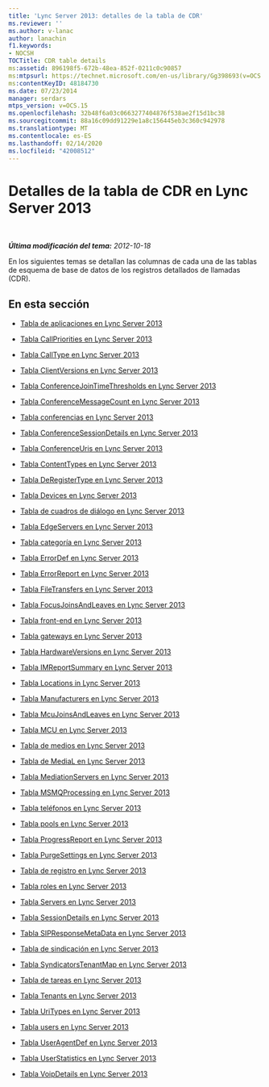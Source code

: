 ```yaml
---
title: 'Lync Server 2013: detalles de la tabla de CDR'
ms.reviewer: ''
ms.author: v-lanac
author: lanachin
f1.keywords:
- NOCSH
TOCTitle: CDR table details
ms:assetid: 896198f5-672b-48ea-852f-0211c0c90857
ms:mtpsurl: https://technet.microsoft.com/en-us/library/Gg398693(v=OCS.15)
ms:contentKeyID: 48184730
ms.date: 07/23/2014
manager: serdars
mtps_version: v=OCS.15
ms.openlocfilehash: 32b48f6a03c0663277404876f538ae2f15d1bc38
ms.sourcegitcommit: 88a16c09dd91229e1a8c156445eb3c360c942978
ms.translationtype: MT
ms.contentlocale: es-ES
ms.lasthandoff: 02/14/2020
ms.locfileid: "42008512"
---
```

<div data-xmlns="http://www.w3.org/1999/xhtml">

<div class="topic" data-xmlns="http://www.w3.org/1999/xhtml" data-msxsl="urn:schemas-microsoft-com:xslt" data-cs="http://msdn.microsoft.com/">

<div data-asp="http://msdn2.microsoft.com/asp">

# <a name="cdr-table-details-in-lync-server-2013"></a>Detalles de la tabla de CDR en Lync Server 2013

</div>

<div id="mainSection">

<div id="mainBody">

<span> </span>

_**Última modificación del tema:** 2012-10-18_

En los siguientes temas se detallan las columnas de cada una de las tablas de esquema de base de datos de los registros detallados de llamadas (CDR).

<div>

## <a name="in-this-section"></a>En esta sección

  - [Tabla de aplicaciones en Lync Server 2013](lync-server-2013-application-table.md)

  - [Tabla CallPriorities en Lync Server 2013](lync-server-2013-callpriorities-table.md)

  - [Tabla CallType en Lync Server 2013](lync-server-2013-calltype-table.md)

  - [Tabla ClientVersions en Lync Server 2013](lync-server-2013-clientversions-table.md)

  - [Tabla ConferenceJoinTimeThresholds en Lync Server 2013](lync-server-2013-conferencejointimethresholds-table.md)

  - [Tabla ConferenceMessageCount en Lync Server 2013](lync-server-2013-conferencemessagecount-table.md)

  - [Tabla conferencias en Lync Server 2013](lync-server-2013-conferences-table.md)

  - [Tabla ConferenceSessionDetails en Lync Server 2013](lync-server-2013-conferencesessiondetails-table.md)

  - [Tabla ConferenceUris en Lync Server 2013](lync-server-2013-conferenceuris-table.md)

  - [Tabla ContentTypes en Lync Server 2013](lync-server-2013-contenttypes-table.md)

  - [Tabla DeRegisterType en Lync Server 2013](lync-server-2013-deregistertype-table.md)

  - [Tabla Devices en Lync Server 2013](lync-server-2013-devices-table.md)

  - [Tabla de cuadros de diálogo en Lync Server 2013](lync-server-2013-dialogs-table.md)

  - [Tabla EdgeServers en Lync Server 2013](lync-server-2013-edgeservers-table.md)

  - [Tabla categoría en Lync Server 2013](lync-server-2013-errorcategory-table.md)

  - [Tabla ErrorDef en Lync Server 2013](lync-server-2013-errordef-table.md)

  - [Tabla ErrorReport en Lync Server 2013](lync-server-2013-errorreport-table.md)

  - [Tabla FileTransfers en Lync Server 2013](lync-server-2013-filetransfers-table.md)

  - [Tabla FocusJoinsAndLeaves en Lync Server 2013](lync-server-2013-focusjoinsandleaves-table.md)

  - [Tabla front-end en Lync Server 2013](lync-server-2013-frontend-table.md)

  - [Tabla gateways en Lync Server 2013](lync-server-2013-gateways-table.md)

  - [Tabla HardwareVersions en Lync Server 2013](lync-server-2013-hardwareversions-table.md)

  - [Tabla IMReportSummary en Lync Server 2013](lync-server-2013-imreportsummary-table.md)

  - [Tabla Locations in Lync Server 2013](lync-server-2013-locations-table.md)

  - [Tabla Manufacturers en Lync Server 2013](lync-server-2013-manufacturers-table.md)

  - [Tabla McuJoinsAndLeaves en Lync Server 2013](lync-server-2013-mcujoinsandleaves-table.md)

  - [Tabla MCU en Lync Server 2013](lync-server-2013-mcus-table.md)

  - [Tabla de medios en Lync Server 2013](lync-server-2013-media-table.md)

  - [Tabla de MediaL en Lync Server 2013](lync-server-2013-medialist-table.md)

  - [Tabla MediationServers en Lync Server 2013](lync-server-2013-mediationservers-table.md)

  - [Tabla MSMQProcessing en Lync Server 2013](lync-server-2013-msmqprocessing-table.md)

  - [Tabla teléfonos en Lync Server 2013](lync-server-2013-phones-table.md)

  - [Tabla pools en Lync Server 2013](lync-server-2013-pools-table.md)

  - [Tabla ProgressReport en Lync Server 2013](lync-server-2013-progressreport-table.md)

  - [Tabla PurgeSettings en Lync Server 2013](lync-server-2013-purgesettings-table.md)

  - [Tabla de registro en Lync Server 2013](lync-server-2013-registration-table.md)

  - [Tabla roles en Lync Server 2013](lync-server-2013-roles-table.md)

  - [Tabla Servers en Lync Server 2013](lync-server-2013-servers-table.md)

  - [Tabla SessionDetails en Lync Server 2013](lync-server-2013-sessiondetails-table.md)

  - [Tabla SIPResponseMetaData en Lync Server 2013](lync-server-2013-sipresponsemetadata-table.md)

  - [Tabla de sindicación en Lync Server 2013](lync-server-2013-syndicators-table.md)

  - [Tabla SyndicatorsTenantMap en Lync Server 2013](lync-server-2013-syndicatorstenantmap-table.md)

  - [Tabla de tareas en Lync Server 2013](lync-server-2013-task-table.md)

  - [Tabla Tenants en Lync Server 2013](lync-server-2013-tenants-table.md)

  - [Tabla UriTypes en Lync Server 2013](lync-server-2013-uritypes-table.md)

  - [Tabla users en Lync Server 2013](lync-server-2013-users-table.md)

  - [Tabla UserAgentDef en Lync Server 2013](lync-server-2013-useragentdef-table.md)

  - [Tabla UserStatistics en Lync Server 2013](lync-server-2013-userstatistics-table.md)

  - [Tabla VoipDetails en Lync Server 2013](lync-server-2013-voipdetails-table.md)

</div>

</div>

<span> </span>

</div>

</div>

</div>

